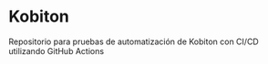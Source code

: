 # Kobiton
Repositorio para pruebas de automatización de Kobiton con CI/CD utilizando GitHub Actions
